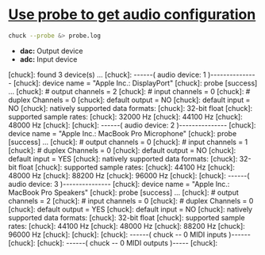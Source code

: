 # [Use probe to get audio configuration](#DOING:10)
```bash
chuck --probe &> probe.log
```
- **dac:** Output device
- **adc:** Input device

[chuck]: found 3 device(s) ...
[chuck]: ------( audio device: 1 )---------------
[chuck]: device name = "Apple Inc.: DisplayPort"
[chuck]: probe [success] ...
[chuck]: # output channels = 2
[chuck]: # input channels  = 0
[chuck]: # duplex Channels = 0
[chuck]: default output = NO
[chuck]: default input = NO
[chuck]: natively supported data formats:
[chuck]:   32-bit float
[chuck]: supported sample rates:
[chuck]:   32000 Hz
[chuck]:   44100 Hz
[chuck]:   48000 Hz
[chuck]: 
[chuck]: ------( audio device: 2 )---------------
[chuck]: device name = "Apple Inc.: MacBook Pro Microphone"
[chuck]: probe [success] ...
[chuck]: # output channels = 0
[chuck]: # input channels  = 1
[chuck]: # duplex Channels = 0
[chuck]: default output = NO
[chuck]: default input = YES
[chuck]: natively supported data formats:
[chuck]:   32-bit float
[chuck]: supported sample rates:
[chuck]:   44100 Hz
[chuck]:   48000 Hz
[chuck]:   88200 Hz
[chuck]:   96000 Hz
[chuck]: 
[chuck]: ------( audio device: 3 )---------------
[chuck]: device name = "Apple Inc.: MacBook Pro Speakers"
[chuck]: probe [success] ...
[chuck]: # output channels = 2
[chuck]: # input channels  = 0
[chuck]: # duplex Channels = 0
[chuck]: default output = YES
[chuck]: default input = NO
[chuck]: natively supported data formats:
[chuck]:   32-bit float
[chuck]: supported sample rates:
[chuck]:   44100 Hz
[chuck]:   48000 Hz
[chuck]:   88200 Hz
[chuck]:   96000 Hz
[chuck]: 
[chuck]: 
[chuck]: ------( chuck -- 0 MIDI inputs )------
[chuck]: 
[chuck]: ------( chuck -- 0 MIDI outputs )-----
[chuck]: 

